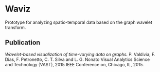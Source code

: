 # Waviz

Prototype for analyzing spatio-temporal data based on the graph wavelet transform. 

## Publication

*Wavelet-based visualization of time-varying data on graphs.* P. Valdivia, F. Dias, F. Petronetto, C. T. Silva and L. G. Nonato Visual Analytics Science and Technology (VAST), 2015 IEEE Conference on, Chicago, IL, 2015.
